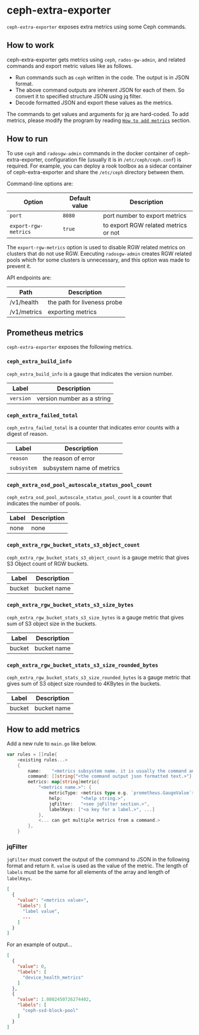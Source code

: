 ceph-extra-exporter
===================

`ceph-extra-exporter` exposes extra metrics using some Ceph commands.

## How to work

ceph-extra-exporter gets metrics using `ceph`, `rados-gw-admin`, and related commands and export metric values like as follows.

- Run commands such as `ceph` written in the code. The output is in JSON format.
- The above command outputs are inherent JSON for each of them. So convert it to specified structure JSON using jq filter.
- Decode formatted JSON and export these values as the metrics.

The commands to get values and arguments for jq are hard-coded. To add metrics, please modify the program by reading [`How to add metrics`](#how-to-add-metrics) section.

## How to run

To use `ceph` and `radosgw-admin` commands in the docker container of ceph-extra-exporter, configuration file (usually it is in `/etc/ceph/ceph.conf`) is required. For example, you can deploy a rook toolbox as a sidecar container of ceph-extra-exporter and share the `/etc/ceph` directory between them.

Command-line options are:

| Option               | Default value | Description                          |
| -------------------- | ------------- | ------------------------------------ |
| `port`               | `8080`        | port number to export metrics        |
| `export-rgw-metrics` | `true`        | to export RGW related metrics or not |

The `export-rgw-metrics` option is used to disable RGW related metrics on clusters that do not use RGW. Executing `radosgw-admin` creates RGW related pools which for some clusters is unnecessary, and this option was made to prevent it.

API endpoints are:

| Path        | Description                 |
| ----------- | --------------------------- |
| /v1/health  | the path for liveness probe |
| /v1/metrics | exporting metrics           |

## Prometheus metrics

`ceph-extra-exporter` exposes the following metrics.

### `ceph_extra_build_info`

`ceph_extra_build_info` is a gauge that indicates the version number.

| Label     | Description                |
| --------- | -------------------------- |
| `version` | version number as a string |

### `ceph_extra_failed_total`

`ceph_extra_failed_total` is a counter that indicates error counts with a digest of reason.

| Label       | Description               |
| ----------- | ------------------------- |
| `reason`    | the reason of error       |
| `subsystem` | subsystem name of metrics |

### `ceph_extra_osd_pool_autoscale_status_pool_count`

`ceph_extra_osd_pool_autoscale_status_pool_count` is a counter that indicates the number of pools.

| Label | Description |
| ----- | ----------- |
| none  | none        |

### `ceph_extra_rgw_bucket_stats_s3_object_count`

`ceph_extra_rgw_bucket_stats_s3_object_count` is a gauge metric that gives S3 Object count of RGW buckets.

| Label  | Description |
| ------ | ----------- |
| bucket | bucket name |

### `ceph_extra_rgw_bucket_stats_s3_size_bytes`

`ceph_extra_rgw_bucket_stats_s3_size_bytes` is a gauge metric that gives sum of S3 object size in the buckets.

| Label  | Description |
| ------ | ----------- |
| bucket | bucket name |

### `ceph_extra_rgw_bucket_stats_s3_size_rounded_bytes`

`ceph_extra_rgw_bucket_stats_s3_size_rounded_bytes` is a gauge metric that gives sum of S3 object size rounded to 4KBytes in the buckets.

| Label  | Description |
| ------ | ----------- |
| bucket | bucket name |

## How to add metrics

Add a new rule to `main.go` like below.

```go
var rules = []rule{
    <existing rules...>
    {
        name:    "<metrics subsystem name. it is usually the command and options joined by `-`.>",
        command: []string{"<the command output json formatted text.>"},
        metrics: map[string]metric{
            "<metrics name.>": {
                metricType: <metrics type e.g. `prometheus.GaugeValue`>,
                help:       "<help string.>",
                jqFilter:   "<see jqFilter section.>",
                labelKeys: ["<a key for a label.>", ...]
            },
            <... can get multiple metrics from a command.>
        },
    }
```

### jqFilter

`jqFilter` must convert the output of the command to JSON in the following format and return it.
`value` is used as the value of the metric. The length of `labels` must be the same for all elements of the array and length of `labelKeys`.

```json
[
  {
    "value": "<metrics value>",
    "labels": [
      "label value",
      ...
    ]
  }
]
```

For an example of output...

```json
[
  {
    "value": 0,
    "labels": [
      "device_health_metrics"
    ]
  },
  {
    "value": 1.0802450726274402,
    "labels": [
      "ceph-ssd-block-pool"
    ]
  }
]
```
